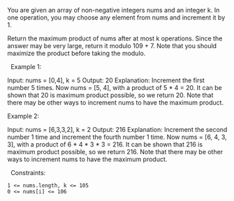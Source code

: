 You are given an array of non-negative integers nums and an integer k. In one operation, you may choose any element from nums and increment it by 1.

Return the maximum product of nums after at most k operations. Since the answer may be very large, return it modulo 109 + 7. Note that you should maximize the product before taking the modulo. 

 
Example 1:

Input: nums = [0,4], k = 5
Output: 20
Explanation: Increment the first number 5 times.
Now nums = [5, 4], with a product of 5 * 4 = 20.
It can be shown that 20 is maximum product possible, so we return 20.
Note that there may be other ways to increment nums to have the maximum product.


Example 2:

Input: nums = [6,3,3,2], k = 2
Output: 216
Explanation: Increment the second number 1 time and increment the fourth number 1 time.
Now nums = [6, 4, 3, 3], with a product of 6 * 4 * 3 * 3 = 216.
It can be shown that 216 is maximum product possible, so we return 216.
Note that there may be other ways to increment nums to have the maximum product.


 
Constraints:


	1 <= nums.length, k <= 105
	0 <= nums[i] <= 106


